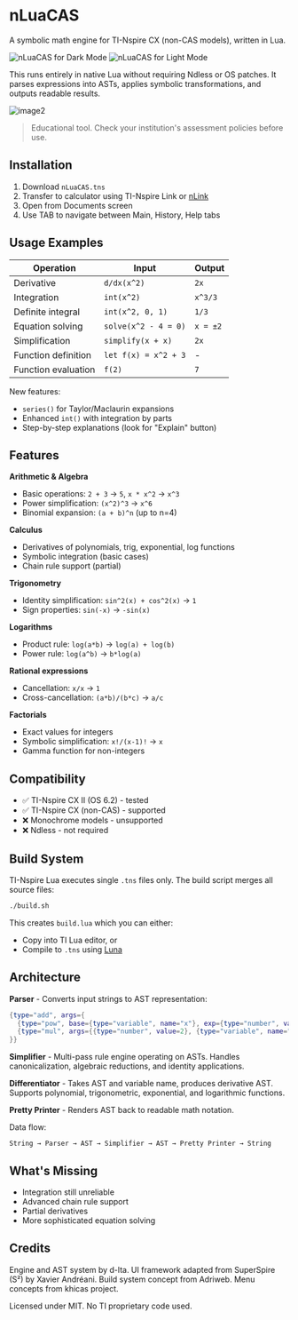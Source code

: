 # nLuaCAS

A symbolic math engine for TI-Nspire CX (non-CAS models), written in Lua.

![nLuaCAS for Dark Mode](https://github.com/user-attachments/assets/4864dcbe-9734-49ab-9f9b-ce416bb81f36#gh-dark-mode-only)
![nLuaCAS for Light Mode](https://github.com/user-attachments/assets/9afb1f0a-9372-4887-91d8-3c445a32b1c8#gh-light-mode-only)

This runs entirely in native Lua without requiring Ndless or OS patches. It parses expressions into ASTs, applies symbolic transformations, and outputs readable results.

![image2](https://github.com/user-attachments/assets/13fb7b85-52d2-46fb-857c-b977ed7a453b)

> Educational tool. Check your institution's assessment policies before use.

## Installation

1. Download `nLuaCAS.tns`
2. Transfer to calculator using TI-Nspire Link or [nLink](https://lights0123.com/n-link/)
3. Open from Documents screen
4. Use TAB to navigate between Main, History, Help tabs

## Usage Examples

| Operation | Input | Output |
|-----------|-------|--------|
| Derivative | `d/dx(x^2)` | `2x` |
| Integration | `int(x^2)` | `x^3/3` |
| Definite integral | `int(x^2, 0, 1)` | `1/3` |
| Equation solving | `solve(x^2 - 4 = 0)` | `x = ±2` |
| Simplification | `simplify(x + x)` | `2x` |
| Function definition | `let f(x) = x^2 + 3` | - |
| Function evaluation | `f(2)` | `7` |

New features:
- `series()` for Taylor/Maclaurin expansions
- Enhanced `int()` with integration by parts
- Step-by-step explanations (look for "Explain" button)

## Features

**Arithmetic & Algebra**
- Basic operations: `2 + 3` → `5`, `x * x^2` → `x^3`
- Power simplification: `(x^2)^3` → `x^6`
- Binomial expansion: `(a + b)^n` (up to n=4)

**Calculus**
- Derivatives of polynomials, trig, exponential, log functions
- Symbolic integration (basic cases)
- Chain rule support (partial)

**Trigonometry**
- Identity simplification: `sin^2(x) + cos^2(x)` → `1`
- Sign properties: `sin(-x)` → `-sin(x)`

**Logarithms**
- Product rule: `log(a*b)` → `log(a) + log(b)`
- Power rule: `log(a^b)` → `b*log(a)`

**Rational expressions**
- Cancellation: `x/x` → `1`
- Cross-cancellation: `(a*b)/(b*c)` → `a/c`

**Factorials**
- Exact values for integers
- Symbolic simplification: `x!/(x-1)!` → `x`
- Gamma function for non-integers

## Compatibility

- ✅ TI-Nspire CX II (OS 6.2) - tested
- ✅ TI-Nspire CX (non-CAS) - supported
- ❌ Monochrome models - unsupported
- ❌ Ndless - not required

## Build System

TI-Nspire Lua executes single `.tns` files only. The build script merges all source files:

```bash
./build.sh
```

This creates `build.lua` which you can either:
- Copy into TI Lua editor, or  
- Compile to `.tns` using [Luna](https://github.com/tangrs/luna)

## Architecture

**Parser** - Converts input strings to AST representation:
```lua
{type="add", args={
  {type="pow", base={type="variable", name="x"}, exp={type="number", value=2}},
  {type="mul", args={{type="number", value=2}, {type="variable", name="x"}}}
}}
```

**Simplifier** - Multi-pass rule engine operating on ASTs. Handles canonicalization, algebraic reductions, and identity applications.

**Differentiator** - Takes AST and variable name, produces derivative AST. Supports polynomial, trigonometric, exponential, and logarithmic functions.

**Pretty Printer** - Renders AST back to readable math notation.

Data flow:
```
String → Parser → AST → Simplifier → AST → Pretty Printer → String
```

## What's Missing

- Integration still unreliable
- Advanced chain rule support
- Partial derivatives
- More sophisticated equation solving

## Credits

Engine and AST system by d-lta. UI framework adapted from SuperSpire (S²) by Xavier Andréani. Build system concept from Adriweb. Menu concepts from khicas project.

Licensed under MIT. No TI proprietary code used.
